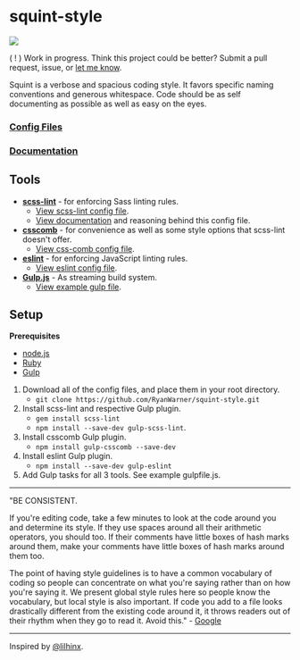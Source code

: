 # squint-style
[![](http://squint-style.guide/images/squinty-face-small.svg)](http://squint-style.guide)

( ! ) Work in progress. Think this project could be better? Submit a pull request, issue, or [let me know](http://twitter.com/_rywar).

Squint is a verbose and spacious coding style. It favors specific naming conventions and generous whitespace. Code should be as self documenting as possible as well as easy on the eyes.

### [Config Files](https://github.com/RyanWarner/squint-style/tree/master/config-files)
### [Documentation](https://github.com/RyanWarner/squint-style/tree/master/docs)

## Tools
* **[scss-lint]()** - for enforcing Sass linting rules.
	* [View scss-lint config file](https://github.com/RyanWarner/squint-style/blob/master/config-files/scss-linting-config.yml).
	* [View documentation](https://github.com/RyanWarner/squint-style/blob/master/docs/scss-linting-documentation.md) and reasoning behind this config file.
* **[csscomb]()** - for convenience as well as some style options that scss-lint doesn't offer.
	* [View css-comb config file](https://github.com/RyanWarner/squint-style/blob/master/config-files/.csscomb.json).
* **[eslint]()** - for enforcing JavaScript linting rules.
	* [View eslint config file]().
* **[Gulp.js]()** - As streaming build system.
	* [View example gulp file]().

## Setup

**Prerequisites**

- [node.js](http://nodejs.org/)
- [Ruby](https://www.ruby-lang.org/en/)
- [Gulp](https://github.com/gulpjs/gulp/)


1. Download all of the config files, and place them in your root directory.
	* `git clone https://github.com/RyanWarner/squint-style.git`
2. Install scss-lint and respective Gulp plugin.
	* `gem install scss-lint`
	* `npm install --save-dev gulp-scss-lint`.
3. Install csscomb Gulp plugin.
	* `npm install gulp-csscomb --save-dev`
4. Install eslint Gulp plugin.
	* `npm install --save-dev gulp-eslint`
5. Add Gulp tasks for all 3 tools. See example gulpfile.js.

- - -

"BE CONSISTENT.

If you're editing code, take a few minutes to look at the code around you and determine its style. If they use spaces around all their arithmetic operators, you should too. If their comments have little boxes of hash marks around them, make your comments have little boxes of hash marks around them too.

The point of having style guidelines is to have a common vocabulary of coding so people can concentrate on what you're saying rather than on how you're saying it. We present global style rules here so people know the vocabulary, but local style is also important. If code you add to a file looks drastically different from the existing code around it, it throws readers out of their rhythm when they go to read it. Avoid this." - [Google](https://google-styleguide.googlecode.com/svn/trunk/javascriptguide.xml)

- - -
Inspired by [@lilhinx](http://twitter.com/lilhinx).